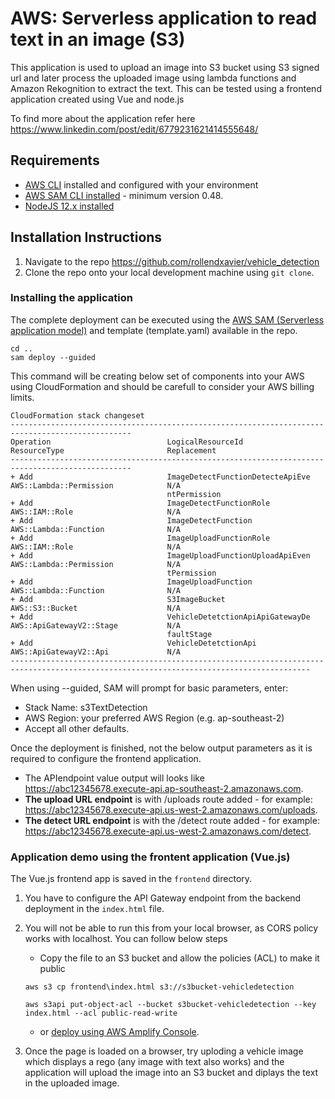 # AWS: Serverless application to read text in an image (S3)

This application is used to upload an image into S3 bucket using S3 signed url and later process the uploaded image using lambda functions and Amazon Rekognition to extract the text. This can be tested using a frontend application created using Vue and node.js

To find more about the application refer here https://www.linkedin.com/post/edit/6779231621414555648/

## Requirements

* [AWS CLI](https://aws.amazon.com/cli/) installed and configured with your environment
* [AWS SAM CLI installed](https://docs.aws.amazon.com/serverless-application-model/latest/developerguide/serverless-sam-cli-install.html) - minimum version 0.48.
* [NodeJS 12.x installed](https://nodejs.org/en/download/)

## Installation Instructions

1. Navigate to the repo https://github.com/rollendxavier/vehicle_detection 
2. Clone the repo onto your local development machine using `git clone`.

### Installing the application

The complete deployment can be executed using the [AWS SAM (Serverless application model)](https://aws.amazon.com/serverless/sam/) and template (template.yaml) available in the repo.

```
cd .. 
sam deploy --guided
```
This command will be creating below set of components into your AWS using CloudFormation and should be carefull to consider your AWS billing limits.
```
CloudFormation stack changeset
-------------------------------------------------------------------------------------------------
Operation                          LogicalResourceId                  ResourceType                       Replacement
-------------------------------------------------------------------------------------------------
+ Add                              ImageDetectFunctionDetecteApiEve   AWS::Lambda::Permission            N/A
                                   ntPermission
+ Add                              ImageDetectFunctionRole            AWS::IAM::Role                     N/A
+ Add                              ImageDetectFunction                AWS::Lambda::Function              N/A
+ Add                              ImageUploadFunctionRole            AWS::IAM::Role                     N/A
+ Add                              ImageUploadFunctionUploadApiEven   AWS::Lambda::Permission            N/A
                                   tPermission
+ Add                              ImageUploadFunction                AWS::Lambda::Function              N/A
+ Add                              S3ImageBucket                      AWS::S3::Bucket                    N/A
+ Add                              VehicleDetetctionApiApiGatewayDe   AWS::ApiGatewayV2::Stage           N/A
                                   faultStage
+ Add                              VehicleDetetctionApi               AWS::ApiGatewayV2::Api             N/A
-----------------------------------------------------------------------------------------------------------------------------------------

```
When using --guided, SAM will prompt for basic parameters, enter:
- Stack Name: s3TextDetection
- AWS Region: your preferred AWS Region (e.g. ap-southeast-2)
- Accept all other defaults.

Once the deployment is finished, not the below output parameters as it is required to configure the frontend application.

- The APIendpoint value output will looks like https://abc12345678.execute-api.ap-southeast-2.amazonaws.com.
- **The upload URL endpoint** is with /uploads route added - for example: https://abc12345678.execute-api.us-west-2.amazonaws.com/uploads.
- **The detect URL endpoint** is with the /detect route added - for example: https://abc12345678.execute-api.us-west-2.amazonaws.com/detect.

### Application demo using the frontent application (Vue.js)

The Vue.js frontend app is saved in the `frontend` directory. 

1. You have to configure the API Gateway endpoint from the backend deployment in the `index.html` file.

2. You will not be able to run this from your local browser, as CORS policy works with localhost. You can follow below steps 
    - Copy the file to an S3 bucket and allow the policies (ACL) to make it public
    ```
    aws s3 cp frontend\index.html s3://s3bucket-vehicledetection

    aws s3api put-object-acl --bucket s3bucket-vehicledetection --key index.html --acl public-read-write

    ```
    - or [deploy using AWS Amplify Console](https://aws.amazon.com/amplify/console/).

3. Once the page is loaded on a browser, try uploding a vehicle image which displays a rego (any image with text also works) and the application will upload the image into an S3 bucket and diplays the text in the uploaded image.